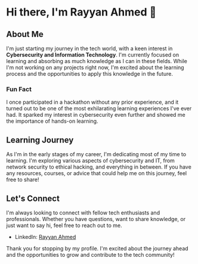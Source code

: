 # Hi there, I'm Rayyan Ahmed 👋

## About Me
I'm just starting my journey in the tech world, with a keen interest in **Cybersecurity and Information Technology**. I'm currently focused on learning and absorbing as much knowledge as I can in these fields. While I'm not working on any projects right now, I'm excited about the learning process and the opportunities to apply this knowledge in the future.

### Fun Fact
I once participated in a hackathon without any prior experience, and it turned out to be one of the most exhilarating learning experiences I've ever had. It sparked my interest in cybersecurity even further and showed me the importance of hands-on learning.

## Learning Journey
As I'm in the early stages of my career, I'm dedicating most of my time to learning. I'm exploring various aspects of cybersecurity and IT, from network security to ethical hacking, and everything in between. If you have any resources, courses, or advice that could help me on this journey, feel free to share!

## Let's Connect
I'm always looking to connect with fellow tech enthusiasts and professionals. Whether you have questions, want to share knowledge, or just want to say hi, feel free to reach out to me.

- LinkedIn: [Rayyan Ahmed](https://www.linkedin.com/in/rayyanahmad/details/skills/)

Thank you for stopping by my profile. I'm excited about the journey ahead and the opportunities to grow and contribute to the tech community!

